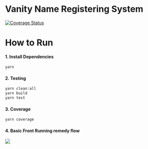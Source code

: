 # Vanity Name Registering System

[![Coverage Status](https://coveralls.io/repos/github/mehdi-ag/mehdi-vnrs/badge.svg?branch=master)](https://coveralls.io/github/mehdi-ag/mehdi-vnrs?branch=master)

# How to Run

#### 1. Install Dependencies

```bash
yarn
```

#### 2. Testing

```bash
yarn clean:all
yarn build
yarn test
```

#### 3. Coverage

```bash
yarn coverage
```
#### 4. Basic Front Running remedy flow
![](https://s9.gifyu.com/images/case01.gif)

